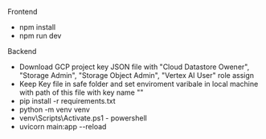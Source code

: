 Frontend 
- npm install
- npm run dev 

Backend
- Download GCP project key JSON file with "Cloud Datastore Owener", "Storage Admin", "Storage Object Admin", "Vertex AI User" role assign
- Keep Key file in safe folder and set enviroment varibale in local machine with path of this file with key name ""
- pip install -r requirements.txt
- python -m venv venv
- venv\Scripts\Activate.ps1 - powershell
- uvicorn main:app --reload